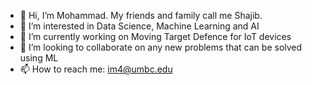 - 👋 Hi, I’m Mohammad. My friends and family call me Shajib.
- 👀 I’m interested in Data Science, Machine Learning and AI
- 🌱 I’m currently working on Moving Target Defence for IoT devices 
- 💞️ I’m looking to collaborate on any new problems that can be solved using ML
- 📫 How to reach me: im4@umbc.edu

<!---
shajib2be/shajib2be is a ✨ special ✨ repository because its `README.md` (this file) appears on your GitHub profile.
You can click the Preview link to take a look at your changes.
--->
